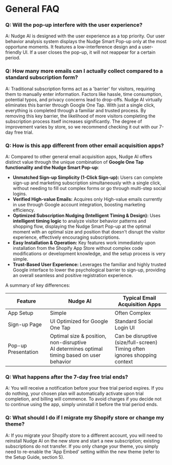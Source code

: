 # General FAQ

### Q: Will the pop-up interfere with the user experience?

A: Nudge AI is designed with the user experience as a top priority. Our user behavior analysis system displays the Nudge Smart Pop-up only at the most opportune moments. It features a low-interference design and a user-friendly UI. If a user closes the pop-up, it will not reappear for a certain period.

### Q: How many more emails can I actually collect compared to a standard subscription form?

A: Traditional subscription forms act as a 'barrier' for visitors, requiring them to manually enter information. Factors like hassle, time consumption, potential typos, and privacy concerns lead to drop-offs. Nudge AI virtually eliminates this barrier through Google One Tap. With just a single click, everything is completed through a familiar and trusted process. By removing this key barrier, the likelihood of more visitors completing the subscription process itself increases significantly. The degree of improvement varies by store, so we recommend checking it out with our 7-day free trial.

### Q: How is this app different from other email acquisition apps?

A: Compared to other general email acquisition apps, Nudge AI offers distinct value through the unique combination of **Google One Tap functionality and the Nudge Smart Pop-up**:

*   **Unmatched Sign-up Simplicity (1-Click Sign-up):** Users can complete sign-up and marketing subscription simultaneously with a single click, without needing to fill out complex forms or go through multi-step social logins.
*   **Verified High-value Emails:** Acquires only High-value emails currently in use through Google account integration, boosting marketing efficiency.
*   **Optimized Subscription Nudging (Intelligent Timing & Design):** Uses **intelligent timing logic** to analyze visitor behavior patterns and shopping flow, displaying the Nudge Smart Pop-up at the optimal moment with an optimal size and position that doesn't disrupt the visitor experience, effectively encouraging subscriptions.
*   **Easy Installation & Operation:** Key features work immediately upon installation from the Shopify App Store without complex code modifications or development knowledge, and the setup process is very simple.
*   **Trust-Based User Experience:** Leverages the familiar and highly trusted Google interface to lower the psychological barrier to sign-up, providing an overall seamless and positive registration experience.

A summary of key differences:

| Feature             | Nudge AI                                                                                                | Typical Email Acquisition Apps                                           |
| ------------------- | ------------------------------------------------------------------------------------------------------- | ------------------------------------------------------------------------ |
| App Setup           | Simple                                                                                                  | Often Complex                                                            |
| Sign-up Page        | UI Optimized for Google One Tap                                                                         | Standard Social Login UI                                                 |
| Pop-up Presentation | Optimal size & position, non-disruptive<br>AI determines optimal timing based on user behavior         | Can be disruptive (size/full-screen)<br>Timing often ignores shopping context |

### Q: What happens after the 7-day free trial ends?

A: You will receive a notification before your free trial period expires. If you do nothing, your chosen plan will automatically activate upon trial completion, and billing will commence. To avoid charges if you decide not to continue using the app, simply uninstall it before the trial period ends.

### Q: What should I do if I migrate my Shopify store or change my theme?

A: If you migrate your Shopify store to a different account, you will need to reinstall Nudge AI on the new store and start a new subscription; existing subscriptions do not transfer. If you only change your theme, you simply need to re-enable the 'App Embed' setting within the new theme (refer to the Setup Guide, section 5).
